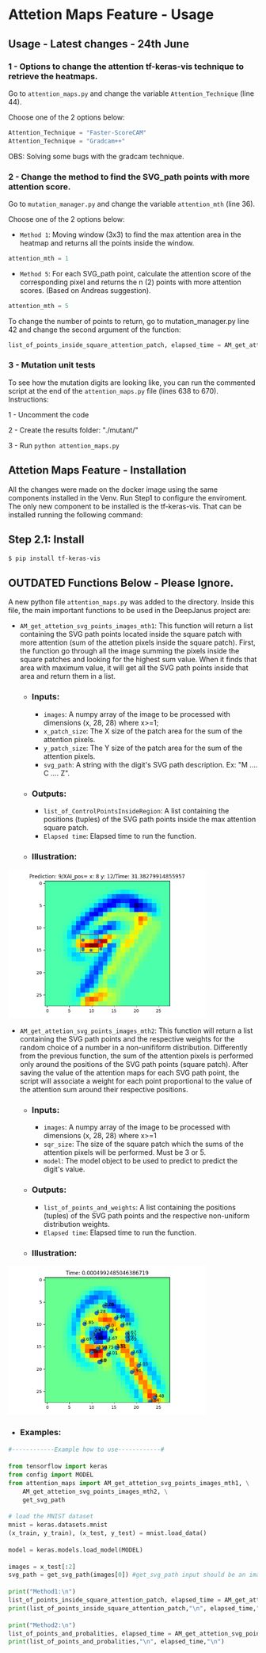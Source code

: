 # Attetion Maps Feature - Usage #

## Usage - Latest changes - 24th June ##

### 1 - Options to change the attention tf-keras-vis technique to retrieve the heatmaps. ###

Go to `attention_maps.py` and change the variable `Attention_Technique` (line 44).

Choose one of the 2 options below:

```python
Attention_Technique = "Faster-ScoreCAM"
Attention_Technique = "Gradcam++"
```
OBS: Solving some bugs with the gradcam technique.

### 2 - Change the method to find the SVG_path points with more attention score. ###

Go to `mutation_manager.py` and change the variable `attention_mth` (line 36).

Choose one of the 2 options below:

* `Method 1`: Moving window (3x3) to find the max attention area in the heatmap and returns all the points inside the window. 

```python
attention_mth = 1
```
* `Method 5`: For each SVG_path point, calculate the attention score of the corresponding pixel and returns the n (2) points with more attention scores. (Based on Andreas suggestion).

```python
attention_mth = 5
```

To change the number of points to return, go to mutation_manager.py line 42 and change the second argument of the function:

```python
list_of_points_inside_square_attention_patch, elapsed_time = AM_get_attetion_svg_points_images_mth5(input_img, 2, svg_path)
```
### 3 - Mutation unit tests ###

To see how the mutation digits are looking like, you can run the commented script at the end of the `attention_maps.py` file (lines 638 to 670).
Instructions:

 1 - Uncomment the code
 
 2 - Create the results folder: "./mutant/"
 
 3 - Run `python attention_maps.py`

## Attetion Maps Feature - Installation ##

All the changes were made on the docker image using the same components installed in the Venv. Run Step1 to configure the enviroment.
The only new component to be installed is the tf-keras-vis. That can be installed running the following command:
## Step 2.1: Install   ##

```
$ pip install tf-keras-vis
```

## OUTDATED Functions Below - Please Ignore. ##


A new python file `attention_maps.py` was added to the directory. Inside this file, the main important functions to be used in the DeepJanus project are:
* `AM_get_attetion_svg_points_images_mth1`: This function will return a list containing the SVG path points located inside the square patch with more attention (sum of the attetion pixels inside the square patch). First, the function go through all the image summing the pixels inside the square patches and looking for the highest sum value. When it finds that area with maximum value, it will get all the SVG path points inside that area and return them in a list. 
  * ### Inputs: ###
    * `images`: A numpy array of the image to be processed with dimensions (x, 28, 28) where x>=1;
    * `x_patch_size`: The X size of the patch area for the sum of the attention pixels.
    * `y_patch_size`: The Y size of the patch area for the sum of the attention pixels.
    * `svg_path`: A string with the digit's SVG path description. Ex: "M .... C .... Z".
  * ### Outputs: ###
    * `list_of_ControlPointsInsideRegion`: A list containing the positions (tuples) of the SVG path points inside the max attention square patch.
    * `Elapsed time`: Elapsed time to run the function.
  * ### Illustration: ###
<img src="imgs/mth1.png" width="400"></img>

* `AM_get_attetion_svg_points_images_mth2`: This function will return a list containing the SVG path points and the respective weights for the random choice of a number in a non-unifiform distribution. Differently from the previous function, the sum of the attention pixels is performed only around the positions of the SVG path points (square patch). After saving the value of the attention maps for each SVG path point, the script will associate a weight for each point proportional to the value of the attention sum around their respective positions.
  * ### Inputs: ###
    * `images`: A numpy array of the image to be processed with dimensions (x, 28, 28) where x>=1
    * `sqr_size`: The size of the square patch which the sums of the attention pixels will be performed. Must be 3 or 5.
    * `model`: The model object to be used to predict to predict the digit's value.
  * ### Outputs: ###
    * `list_of_points_and_weights`: A list containing the positions (tuples) of the SVG path points and the respective non-uniform distribution weights.
    * `Elapsed time`: Elapsed time to run the function.
  * ### Illustration: ###
<img src="imgs/mth2.png" width="400"></img>

* ### Examples: ###
```python
#------------Example how to use------------#

from tensorflow import keras
from config import MODEL
from attention_maps import AM_get_attetion_svg_points_images_mth1, \
    AM_get_attetion_svg_points_images_mth2, \
    get_svg_path

# load the MNIST dataset
mnist = keras.datasets.mnist
(x_train, y_train), (x_test, y_test) = mnist.load_data()

model = keras.models.load_model(MODEL)

images = x_test[:2]
svg_path = get_svg_path(images[0]) #get_svg_path input should be an image (28,28)

print("Method1:\n")
list_of_points_inside_square_attention_patch, elapsed_time = AM_get_attetion_svg_points_images_mth1(images, 3, 3, svg_path)
print(list_of_points_inside_square_attention_patch,"\n", elapsed_time,"\n")

print("Method2:\n")
list_of_points_and_probalities, elapsed_time = AM_get_attetion_svg_points_images_mth2(images, 3, model)
print(list_of_points_and_probalities,"\n", elapsed_time,"\n")

````

